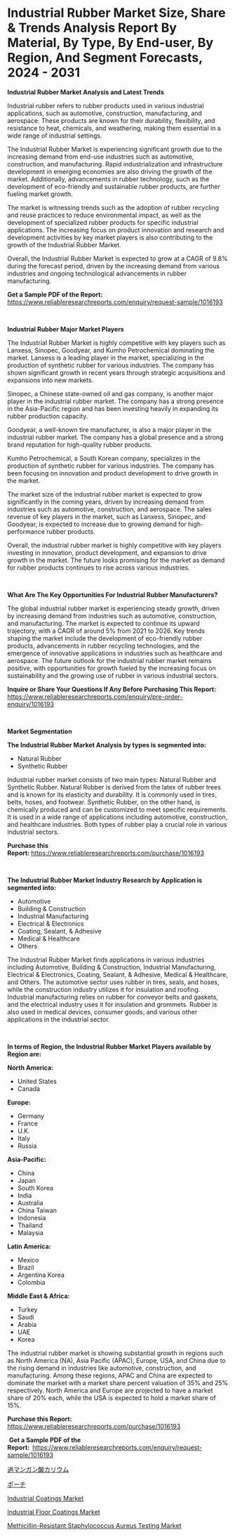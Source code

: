 <p><h1>Industrial Rubber Market Size, Share & Trends Analysis Report By Material, By Type, By End-user, By Region, And Segment Forecasts, 2024 - 2031</h1></p><p><strong>Industrial Rubber Market Analysis and Latest Trends</strong></p>
<p><p>Industrial rubber refers to rubber products used in various industrial applications, such as automotive, construction, manufacturing, and aerospace. These products are known for their durability, flexibility, and resistance to heat, chemicals, and weathering, making them essential in a wide range of industrial settings.</p><p>The Industrial Rubber Market is experiencing significant growth due to the increasing demand from end-use industries such as automotive, construction, and manufacturing. Rapid industrialization and infrastructure development in emerging economies are also driving the growth of the market. Additionally, advancements in rubber technology, such as the development of eco-friendly and sustainable rubber products, are further fueling market growth.</p><p>The market is witnessing trends such as the adoption of rubber recycling and reuse practices to reduce environmental impact, as well as the development of specialized rubber products for specific industrial applications. The increasing focus on product innovation and research and development activities by key market players is also contributing to the growth of the Industrial Rubber Market.</p><p>Overall, the Industrial Rubber Market is expected to grow at a CAGR of 9.8% during the forecast period, driven by the increasing demand from various industries and ongoing technological advancements in rubber manufacturing.</p></p>
<p><strong>Get a Sample PDF of the Report:&nbsp;</strong> <a href="https://www.reliableresearchreports.com/enquiry/request-sample/1016193">https://www.reliableresearchreports.com/enquiry/request-sample/1016193</a></p>
<p>&nbsp;</p>
<p><strong>Industrial Rubber Major Market Players</strong></p>
<p><p>The Industrial Rubber Market is highly competitive with key players such as Lanxess, Sinopec, Goodyear, and Kumho Petrochemical dominating the market. Lanxess is a leading player in the market, specializing in the production of synthetic rubber for various industries. The company has shown significant growth in recent years through strategic acquisitions and expansions into new markets.</p><p>Sinopec, a Chinese state-owned oil and gas company, is another major player in the industrial rubber market. The company has a strong presence in the Asia-Pacific region and has been investing heavily in expanding its rubber production capacity.</p><p>Goodyear, a well-known tire manufacturer, is also a major player in the industrial rubber market. The company has a global presence and a strong brand reputation for high-quality rubber products.</p><p>Kumho Petrochemical, a South Korean company, specializes in the production of synthetic rubber for various industries. The company has been focusing on innovation and product development to drive growth in the market.</p><p>The market size of the industrial rubber market is expected to grow significantly in the coming years, driven by increasing demand from industries such as automotive, construction, and aerospace. The sales revenue of key players in the market, such as Lanxess, Sinopec, and Goodyear, is expected to increase due to growing demand for high-performance rubber products.</p><p>Overall, the industrial rubber market is highly competitive with key players investing in innovation, product development, and expansion to drive growth in the market. The future looks promising for the market as demand for rubber products continues to rise across various industries.</p></p>
<p>&nbsp;</p>
<p><strong>What Are The Key Opportunities For Industrial Rubber Manufacturers?</strong></p>
<p><p>The global industrial rubber market is experiencing steady growth, driven by increasing demand from industries such as automotive, construction, and manufacturing. The market is expected to continue its upward trajectory, with a CAGR of around 5% from 2021 to 2026. Key trends shaping the market include the development of eco-friendly rubber products, advancements in rubber recycling technologies, and the emergence of innovative applications in industries such as healthcare and aerospace. The future outlook for the industrial rubber market remains positive, with opportunities for growth fueled by the increasing focus on sustainability and the growing use of rubber in various industrial sectors.</p></p>
<p><strong>Inquire or Share Your Questions If Any Before Purchasing This Report:</strong> <a href="https://www.reliableresearchreports.com/enquiry/pre-order-enquiry/1016193">https://www.reliableresearchreports.com/enquiry/pre-order-enquiry/1016193</a></p>
<p>&nbsp;</p>
<p><strong>Market Segmentation</strong></p>
<p><strong>The Industrial Rubber Market Analysis by types is segmented into:</strong></p>
<p><ul><li>Natural Rubber</li><li>Synthetic Rubber</li></ul></p>
<p><p>Industrial rubber market consists of two main types: Natural Rubber and Synthetic Rubber. Natural Rubber is derived from the latex of rubber trees and is known for its elasticity and durability. It is commonly used in tires, belts, hoses, and footwear. Synthetic Rubber, on the other hand, is chemically produced and can be customized to meet specific requirements. It is used in a wide range of applications including automotive, construction, and healthcare industries. Both types of rubber play a crucial role in various industrial sectors.</p></p>
<p><strong>Purchase this Report:&nbsp;</strong><a href="https://www.reliableresearchreports.com/purchase/1016193">https://www.reliableresearchreports.com/purchase/1016193</a></p>
<p>&nbsp;</p>
<p><strong>The Industrial Rubber Market Industry Research by Application is segmented into:</strong></p>
<p><ul><li>Automotive</li><li>Building & Construction</li><li>Industrial Manufacturing</li><li>Electrical & Electronics</li><li>Coating, Sealant, & Adhesive</li><li>Medical & Healthcare</li><li>Others</li></ul></p>
<p><p>The Industrial Rubber Market finds applications in various industries including Automotive, Building & Construction, Industrial Manufacturing, Electrical & Electronics, Coating, Sealant, & Adhesive, Medical & Healthcare, and Others. The automotive sector uses rubber in tires, seals, and hoses, while the construction industry utilizes it for insulation and roofing. Industrial manufacturing relies on rubber for conveyor belts and gaskets, and the electrical industry uses it for insulation and grommets. Rubber is also used in medical devices, consumer goods, and various other applications in the industrial sector.</p></p>
<p>&nbsp;</p>
<p><strong>In terms of Region, the Industrial Rubber Market Players available by Region are:</strong></p>
<p>
    <p> <strong> North America: </strong>
        <ul>
            <li>United States</li>
            <li>Canada</li>
        </ul>
        </p> 
    <p> <strong> Europe: </strong>
        <ul>
            <li>Germany</li>
            <li>France</li>
            <li>U.K.</li>
            <li>Italy</li>
            <li>Russia</li>
        </ul>
        </p> 
    <p> <strong> Asia-Pacific: </strong>
        <ul>
            <li>China</li>
            <li>Japan</li>
            <li>South Korea</li>
            <li>India</li>
            <li>Australia</li>
            <li>China Taiwan</li>
            <li>Indonesia</li>
            <li>Thailand</li>
            <li>Malaysia</li>
        </ul>
        </p> 
    <p> <strong> Latin America: </strong>
        <ul>
            <li>Mexico</li>
            <li>Brazil</li>
            <li>Argentina Korea</li>
            <li>Colombia</li>
        </ul>
        </p> 
    <p> <strong> Middle East & Africa: </strong>
        <ul>
            <li>Turkey</li>
            <li>Saudi</li>
            <li>Arabia</li>
            <li>UAE</li>
            <li>Korea</li>
        </ul>
    </p>
    </p>
<p><p>The industrial rubber market is showing substantial growth in regions such as North America (NA), Asia Pacific (APAC), Europe, USA, and China due to the rising demand in industries like automotive, construction, and manufacturing. Among these regions, APAC and China are expected to dominate the market with a market share percent valuation of 35% and 25% respectively. North America and Europe are projected to have a market share of 20% each, while the USA is expected to hold a market share of 15%.</p></p>
<p><strong>Purchase this Report: </strong><a href="https://www.reliableresearchreports.com/purchase/1016193">https://www.reliableresearchreports.com/purchase/1016193</a></p>
<p>&nbsp;<strong>Get a Sample PDF of the Report:&nbsp;&nbsp;</strong><a href="https://www.reliableresearchreports.com/enquiry/request-sample/1016193">https://www.reliableresearchreports.com/enquiry/request-sample/1016193</a></p>
<p><strong></strong></p>
<p><p><a href="https://github.com/ycmtqqhvk3273/Market-Research-Report-List-1/blob/main/3541782192827.md">過マンガン酸カリウム</a></p><p><a href="https://github.com/ycmtqqhvk3273/Market-Research-Report-List-1/blob/main/2540232192828.md">ポーチ</a></p><p><a href="https://github.com/myacatherineblakecaczo9vcsw/Market-Research-Report-List-1/blob/main/industrial-coatings-market.md">Industrial Coatings Market</a></p><p><a href="https://github.com/okotobwrhuteie/Market-Research-Report-List-1/blob/main/industrial-floor-coatings-market.md">Industrial Floor Coatings Market</a></p><p><a href="https://issuu.com/reportprime-2/docs/methicillin-resistant-staphylococcus-aureus-testin">Methicillin-Resistant Staphylococcus Aureus Testing Market</a></p></p>